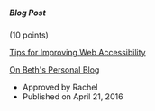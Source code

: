 ##### Blog Post

(10 points)

[Tips for Improving Web Accessibility](https://www.turing.io/blog/2016/04/21/tips-improving-web-accessibility)

[On Beth's Personal Blog](http://bethsecor.github.io/2016/03/24/web-accessibility.html)

- Approved by Rachel
- Published on April 21, 2016
